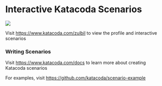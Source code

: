 # Interactive Katacoda Scenarios

[![](http://shields.katacoda.com/katacoda/zulbil/count.svg)](https://www.katacoda.com/zulbil "Get your profile on Katacoda.com")

Visit https://www.katacoda.com/zulbil to view the profile and interactive scenarios

### Writing Scenarios
Visit https://www.katacoda.com/docs to learn more about creating Katacoda scenarios

For examples, visit https://github.com/katacoda/scenario-example
